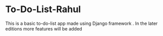 # To-Do-List-Rahul

This is a basic to-do-list app made using Django framework . In the later editions more features will be added

